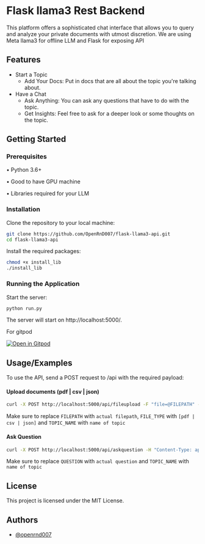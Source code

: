 
# Flask llama3 Rest Backend

This platform offers a sophisticated chat interface that allows you to query and analyze your private documents with utmost discretion.
We are using Meta llama3 for offline LLM and Flask for exposing API  


## Features

- Start a Topic
  - Add Your Docs: Put in docs that are all about the topic you're talking about.
- Have a Chat
  - Ask Anything: You can ask any questions that have to do with the topic.
  - Get Insights: Feel free to ask for a deeper look or some thoughts on the topic.



## Getting Started

### Prerequisites

•  Python 3.6+

•  Good to have GPU machine

•  Libraries required for your LLM


### Installation

Clone the repository to your local machine:

```bash
git clone https://github.com/OpenRnD007/flask-llama3-api.git
cd flask-llama3-api
```

Install the required packages:
```bash
chmod +x install_lib
./install_lib
```

### Running the Application
Start the server:

```bash
python run.py
```

The server will start on http://localhost:5000/.

For gitpod

[![Open in Gitpod](https://gitpod.io/button/open-in-gitpod.svg)](https://gitpod.io/#https://github.com/OpenRnD007/flask-llama3-api)

## Usage/Examples

To use the API, send a POST request to /api with the required payload:

#### Upload documents (pdf | csv | json)
```bash
curl -X POST http://localhost:5000/api/fileupload -F "file=@FILEPATH" -F "filetype=FILE_TYPE" -F "collection_name=TOPIC_NAME"
```
Make sure to replace `FILEPATH` with `actual filepath`, `FILE_TYPE` with `[pdf | csv | json]` and `TOPIC_NAME` with `name of topic`

#### Ask Question
```bash
curl -X POST http://localhost:5000/api/askquestion -H "Content-Type: application/json" -d '{"question":QUESTION, "collection_name":TOPIC_NAME}'
```
Make sure to replace `QUESTION` with `actual question` and `TOPIC_NAME` with `name of topic`


## License

This project is licensed under the MIT License.


## Authors

- [@openrnd007](https://www.github.com/openrnd007)

